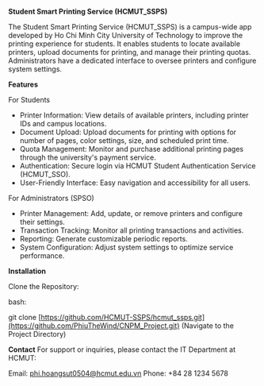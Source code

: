 **Student Smart Printing Service (HCMUT_SSPS)**


The Student Smart Printing Service (HCMUT_SSPS) is a campus-wide app developed by Ho Chi Minh City University of Technology to improve the printing experience for students. It enables students to locate available printers, upload documents for printing, and manage their printing quotas. Administrators have a dedicated interface to oversee printers and configure system settings.

**Features**


For Students


+ Printer Information: View details of available printers, including printer IDs and campus locations.
+ Document Upload: Upload documents for printing with options for number of pages, color settings, size, and scheduled print time.
+ Quota Management: Monitor and purchase additional printing pages through the university's payment service.
+ Authentication: Secure login via HCMUT Student Authentication Service (HCMUT_SSO).
+ User-Friendly Interface: Easy navigation and accessibility for all users.


For Administrators (SPSO)
+ Printer Management: Add, update, or remove printers and configure their settings.
+ Transaction Tracking: Monitor all printing transactions and activities.
+ Reporting: Generate customizable periodic reports.
+ System Configuration: Adjust system settings to optimize service performance.


**Installation**


Clone the Repository:


bash:


git clone [https://github.com/HCMUT-SSPS/hcmut_ssps.git](https://github.com/PhiuTheWind/CNPM_Project.git)
(Navigate to the Project Directory)



**Contact**
For support or inquiries, please contact the IT Department at HCMUT:

Email: phi.hoangsut0504@hcmut.edu.vn
Phone: +84 28 1234 5678
